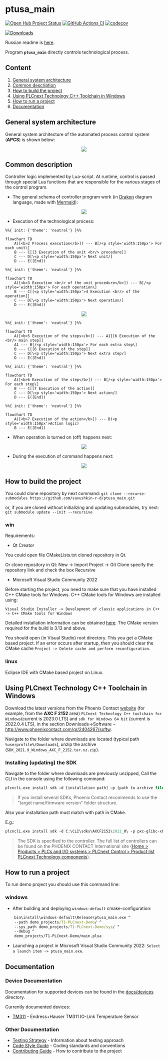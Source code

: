 # ptusa_main #

[![Open Hub Project Status](https://www.openhub.net/p/ptusa_main/widgets/project_thin_badge.gif)](https://www.openhub.net/p/ptusa_main/)
[![GitHub Actions CI](https://github.com/savushkin-r-d/ptusa_main/actions/workflows/cmake.yml/badge.svg)](https://github.com/savushkin-r-d/ptusa_main/actions/workflows/cmake.yml)
[![codecov](https://codecov.io/gh/savushkin-r-d/ptusa_main/branch/master/graph/badge.svg?token=G1BK5054IJ)](https://codecov.io/gh/savushkin-r-d/ptusa_main)

[![Downloads](https://img.shields.io/github/downloads/savushkin-r-d/ptusa_main/total.svg)](https://github.com/savushkin-r-d/ptusa_main/releases/)

Russian readme is [here](docs/russian_readme/readme.md).

Program **``ptusa_main``** directly controls technological process.

## Content ##

1. [General system architecture](#general-system-architecture)
2. [Common description](#common-description)
3. [How to build the project](#how-to-build-the-project )
4. [Using PLCnext Technology C++ Toolchain in Windows](#using-plcnext-technology-c-toolchain-in-windows)
5. [How to run a project](#how-to-run-a-project)
6. [Documentation](#documentation)

## General system architecture ##

General system architecture of the automated process control system (**APCS**) is shown below:

<p align="center"><img src="docs/readme_images/system_architecture_en.png"></p>

## Common description ##

Controller logic implemented by Lua-script. At runtime, control is passed through special Lua functions that are responsible for the various stages of the control program.

+ The general schema of controller program work (in [Drakon](https://drakonhub.com) diagram language, made with [Mermaid](https://mermaid.js.org/)):

<p align="center"><img src="docs/drakon_diagram/images/control_program_en.svg"></p>

+ Execution of the technological process:

``` mermaid
%%{ init: {'theme': 'neutral'} }%%

flowchart TD
    A([<b>2 Process execution</b>]) --- B[/<p style='width:150px'> For each unit\]
    B --- C[[3 Execution of the unit <br/> procedure]]
    C --- D[\<p style='width:150px'> Next unit/]
    D --- E([End])

```

``` mermaid
%%{ init: {'theme': 'neutral'} }%%

flowchart TD
    A([<b>3 Execution <br/> of the unit procedure</b>]) --- B[/<p style='width:150px'> For each operation\]
    B --- C[[<p style='width:150px'>4 Execution <br/> of the operation]]
    C --- D[\<p style='width:150px'> Next operation/]
    D --- E([End])

```

<p align="center"><img src="docs/drakon_diagram/images/operation_en.svg"></p>

``` mermaid
%%{ init: {'theme': 'neutral'} }%%

flowchart TD
    A([<b>5 Execution of the steps</b>]) --- A1[[6 Execution of the <br/> main step]]
    A1 --- B[/<p style='width:150px'> For each extra step\]
    B --- C[[6 Execution of the step]]
    C --- D[\<p style='width:150px'> Next extra step/]
    D --- E([End])

```

``` mermaid
%%{ init: {'theme': 'neutral'} }%%

flowchart TD
    A([<b>6 Execution of the step</b>]) --- B[/<p style='width:150px'> For each step\]
    B --- C[[7 Execution of the action]]
    C --- D[\<p style='width:150px'> Next action/]
    D --- E([End])

```

``` mermaid
%%{ init: {'theme': 'neutral'} }%%

flowchart TD
    A([<b>7 Execution of the action</b>]) --- B(<p style='width:150px'>Action logic)
    B --- E([End])

```

+ When operation is turned on (off) happens next:

<p align="center"><img src="docs/readme_images/tech_object__set_mode_en.png"></p>

+ During the execution of command happens next:

<p align="center"><img src="docs/readme_images/tech_object__exec_cmd_en.png"></p>

## How to build the project ##

You could clone repository by next command:
`git clone --recurse-submodules https://github.com/savushkin-r-d/ptusa_main.git`

or, if you are cloned without initializing and updating submodules, try next:
`git submodule update --init --recursive`

### win ###

Requirements:

+ Qt Creator

You could open file CMakeLists.txt cloned repository in Qt.

Or clone repository in Qt:
    New -> Import Project -> Git Clone
    specify the repository link and check the box Recursive

+ Microsoft Visual Studio Community 2022

Before starting the project, you need to make sure that you have installed C++ CMake tools for Windows.
C++ CMake tools for Windows are installed using:

`Visual Studio Installer -> Development of classic applications in C++ -> C++ CMake tools for Windows`

Detailed installation information can be obtained [here](https://docs.microsoft.com/en-us/cpp/build/cmake-projects-in-visual-studio?view=msvc-160). The CMake version required for the build is 3.13 and above.

You should open (in Visual Studio) root directory. This you get a CMake based project.
If an error occurs after startup, then you should clear the CMake cache `Project -> Delete cache and perform reconfiguration`.

### linux ###

Eclipse IDE with CMake based project on Linux.

## Using PLCnext Technology C++ Toolchain in Windows ##

Download the latest versions from the Phoenix Contact [website](https://www.phoenixcontact.com/products) (for example, from the **AXC F 2152** area) ```PLCnext Technology C++ toolchain for Windows```(current is 2023.0 LTS) and ```sdk for Windows 64 bit``` (current is 2022.0.4 LTS), in the section Downloads->Software $-$ http://www.phoenixcontact.com/qr/2404267/softw.

Navigate to the folder where downloads are located (typical path `%userprofile%/Downloads`), unzip the archive (`SDK_2021.9_Windows_AXC_F_2152.tar.xz.zip`).

### Installing (updating) the SDK ###

Navigate to the folder where downloads are previously unzipped, Call the CLI in the console using the following command:

```ps
plcncli.exe install sdk –d [installation path] –p [path to archive file]
```

>If you install several SDKs, Phoenix Contact recommends to use the "target name/firmware version" folder structure.

Also your installation path must match with path in CMake.

E.g.:

```ps
plcncli.exe install sdk -d C:\CLI\sdks\AXCF2152\2022_0\ -p pxc-glibc-x86_64-mingw32-axcf2152-image-mingw-cortexa9t2hf-neon-axcf2152-toolchain-2022.0.tar.xz
```

>The SDK is specified to the controller. The full list of controllers can be found on the PHOENIX CONTACT International site ([Home > Products > PLCs and I/O systems > PLCnext Control > Product list PLCnext Technology components](https://www.phoenixcontact.com/online/portal/pi?1dmy&urile=wcm%3apath%3a/pien/web/main/products/list_pages/PLCnext_technology_components_P-21-14-01/f77f0eb0-2a70-40c3-8679-7df2450e26db)).

## How to run a project ##

To run demo project you should use this command line:

### windows ###

+ After building and deploying *`windows-default`* cmake-configuration:

```cmd
    bin\install\windows-default\Release\ptusa_main.exe ^
    --path demo_projects/T1-PLCnext-Demo/ ^
    --sys_path demo_projects/T1-PLCnext-Demo/sys/ ^
    --debug ^
    demo_projects/T1-PLCnext-Demo/main.plua
```

+ Launching a project in Microsoft Visual Studio Community 2022: `Select a launch item -> ptusa_main.exe`.

## Documentation ##

### Device Documentation ###

Documentation for supported devices can be found in the [docs/devices](docs/devices/) directory.

Currently documented devices:
- [TM311](docs/devices/TM311.md) - Endress+Hauser TM311 IO-Link Temperature Sensor

### Other Documentation ###

- [Testing Strategy](docs/test/readme.md) - Information about testing approach
- [Code Style Guide](docs/style.md) - Coding standards and conventions
- [Contributing Guide](docs/CONTRIBUTING.md) - How to contribute to the project
